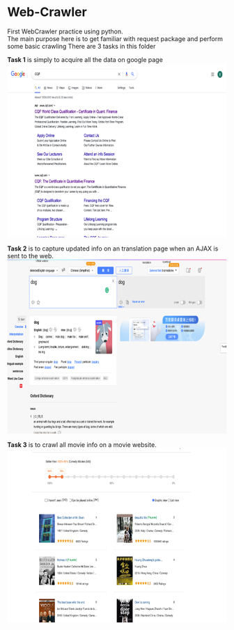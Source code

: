 # Web-Crawler
First WebCrawler practice using python.   
The main purpose here is to get familiar with request package and perform some basic crawling
There are 3 tasks in this folder
  
  
**Task 1** is simply to acquire all the data on google page  
<img src="Task1.png" width="800" height="400">

**Task 2** is to capture updated info on an translation page when an AJAX is sent to the web.  
<img src="Task2.png" width="800" height="400">  

**Task 3** is to crawl all movie info on a movie website.  
<img src="Task3.png" width="800" height="400">
